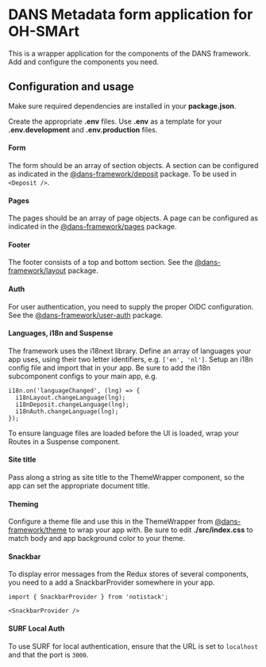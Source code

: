 # DANS Metadata form application for OH-SMArt

This is a wrapper application for the components of the DANS framework. Add and configure the components you need.

## Configuration and usage

Make sure required dependencies are installed in your **package.json**.

Create the appropriate **.env** files. Use **.env** as a template for your **.env.development** and **.env.production** files.

#### Form

The form should be an array of section objects. A section can be configured as indicated in the [@dans-framework/deposit](/packages/deposit/README.md) package. To be used in `<Deposit />`.

#### Pages

The pages should be an array of page objects. A page can be configured as indicated in the [@dans-framework/pages](/packages/pages/README.md) package.

#### Footer

The footer consists of a top and bottom section. See the [@dans-framework/layout](/packages/layout/README.md) package.

#### Auth

For user authentication, you need to supply the proper OIDC configuration. See the [@dans-framework/user-auth](/packages/auth/README.md) package.

#### Languages, i18n and Suspense

The framework uses the i18next library. Define an array of languages your app uses, using their two letter identifiers, e.g. `['en', 'nl']`. Setup an i18n config file and import that in your app. Be sure to add the i18n subcomponent configs to your main app, e.g.

    i18n.on('languageChanged', (lng) => {
      i18nLayout.changeLanguage(lng);
      i18nDeposit.changeLanguage(lng);
      i18nAuth.changeLanguage(lng);
    });

To ensure language files are loaded before the UI is loaded, wrap your Routes in a Suspense component.

#### Site title

Pass along a string as site title to the ThemeWrapper component, so the app can set the appropriate document title.

#### Theming

Configure a theme file and use this in the ThemeWrapper from [@dans-framework/theme](/packages/theme/README.md) to wrap your app with. Be sure to edit **./src/index.css** to match body and app background color to your theme.

#### Snackbar

To display error messages from the Redux stores of several components, you need to a add a SnackbarProvider somewhere in your app.

    import { SnackbarProvider } from 'notistack';

    <SnackbarProvider />

#### SURF Local Auth

To use SURF for local authentication, ensure that the URL is set to `localhost` and that the port is `3000`.
